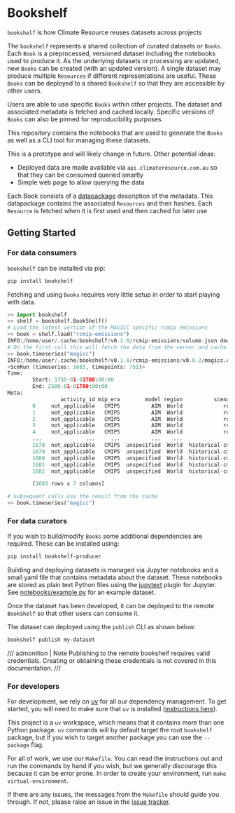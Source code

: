 <!--- --8<-- [start:description] -->
# Bookshelf

`bookshelf` is how Climate Resource reuses datasets across projects

The `bookshelf` represents a shared collection of curated datasets or `Books`. Each
`Book` is a preprocessed, versioned dataset including the notebooks used to produce it.
As the underlying datasets or processing are updated, new `Books` can be created (with
an updated version). A single dataset may produce multiple `Resources` if different
representations are useful. These `Books` can be deployed to a shared `Bookshelf`
so that they are accessible by other users.

Users are able to use specific `Books` within other projects. The dataset and associated
metadata is fetched and cached locally. Specific versions of `Books` can also be pinned for
reproducibility purposes.

This repository contains the notebooks that are used to generate the `Books`
as well as a CLI tool for managing these datasets.

This is a prototype and will likely change in future. Other potential ideas:

- Deployed data are made available via `api.climateresource.com.au` so that
  they can be consumed queried smartly
- Simple web page to allow querying the data

Each Book consists of a [datapackage](https://specs.frictionlessdata.io/data-package/)
description of the metadata. This datapackage contains the associated `Resources` and
their hashes. Each `Resource` is fetched when it is first used and then cached for later use


<!--- --8<-- [end:description] -->

## Getting Started

<!--- --8<-- [start:getting-started] -->

### For data consumers

`bookshelf` can be installed via pip:

```bash
pip install bookshelf
```

Fetching and using `Books` requires very little setup in order to start playing with
data.

```python
>> import bookshelf
>> shelf = bookshelf.BookShelf()
# Load the latest version of the MAGICC specific rcmip emissions
>> book = shelf.load("rcmip-emissions")
INFO:/home/user/.cache/bookshelf/v0.1.0/rcmip-emissions/volume.json downloaded from https://cr-prod-datasets-bookshelf.s3.us-west-2.amazonaws.com/v0.1.0/rcmip-emissions/volume.json
# On the first call this will fetch the data from the server and cache locally
>> book.timeseries("magicc")
INFO:/home/user/.cache/bookshelf/v0.1.0/rcmip-emissions/v0.0.2/magicc.csv downloaded from https://cr-prod-datasets-bookshelf.s3.us-west-2.amazonaws.com/v0.1.0/rcmip-emissions/v0.0.2/magicc.csv
<ScmRun (timeseries: 1683, timepoints: 751)>
Time:
        Start: 1750-01-01T00:00:00
        End: 2500-01-01T00:00:00
Meta:
                 activity_id mip_era        model region          scenario       unit                    variable
        0     not_applicable   CMIP5          AIM  World             rcp60   Mt BC/yr                Emissions|BC
        1     not_applicable   CMIP5          AIM  World             rcp60  Mt CH4/yr               Emissions|CH4
        2     not_applicable   CMIP5          AIM  World             rcp60   Mt CO/yr                Emissions|CO
        3     not_applicable   CMIP5          AIM  World             rcp60  Mt CO2/yr               Emissions|CO2
        4     not_applicable   CMIP5          AIM  World             rcp60  Mt CO2/yr  Emissions|CO2|MAGICC AFOLU
        ...              ...     ...          ...    ...               ...        ...                         ...
        1678  not_applicable   CMIP5  unspecified  World  historical-cmip5  Mt NH3/yr               Emissions|NH3
        1679  not_applicable   CMIP5  unspecified  World  historical-cmip5  Mt NOx/yr               Emissions|NOx
        1680  not_applicable   CMIP5  unspecified  World  historical-cmip5   Mt OC/yr                Emissions|OC
        1681  not_applicable   CMIP5  unspecified  World  historical-cmip5  Mt SO2/yr            Emissions|Sulfur
        1682  not_applicable   CMIP5  unspecified  World  historical-cmip5  Mt VOC/yr               Emissions|VOC

        [1683 rows x 7 columns]

# Subsequent calls use the result from the cache
>> book.timeseries("magicc")
```

### For data curators

If you wish to build/modify `Books` some additional dependencies are required. These can
be installed using:

```bash
pip install bookshelf-producer
```

Building and deploying datasets is managed via Jupyter notebooks and a small yaml file that
contains metadata about the dataset. These notebooks are stored as plain text Python files
using the [jupytext](https://jupytext.readthedocs.io/en/latest/) plugin for Jupyter.
See [notebooks/example.py](https://gitlab.com/climate-resource/bookshelf/-/blob/master/notebooks/example.py)
for an example dataset.

Once the dataset has been developed, it can be deployed to the remote `BookShelf` so that
other users can consume it.

The dataset can deployed using the `publish` CLI as shown below:

```bash
bookshelf publish my-dataset
```

/// admonition | Note
Publishing to the remote bookshelf requires valid credentials.
Creating or obtaining these credentials is not covered in this documentation.
///

### For developers

<!--- --8<-- [start:getting-started-dev] -->

For development, we rely on [uv](https://docs.astral.sh/uv) for all our
dependency management. To get started, you will need to make sure that `uv`
is installed
([instructions here](https://docs.astral.sh/uv/getting-started/installation/)).

This project is a `uv` workspace,
which means that it contains more than one Python package.
`uv` commands will by default target the root `bookshelf` package,
but if you wish to target another package you can use the `--package` flag.

For all of work, we use our `Makefile`.
You can read the instructions out and run the commands by hand if you wish,
but we generally discourage this because it can be error prone.
In order to create your environment, run `make virtual-environment`.

If there are any issues, the messages from the `Makefile` should guide you
through. If not, please raise an issue in the [issue tracker][issue_tracker].

[issue_tracker]: https://gitlab.com/climate-resource/bookshelf/bookshelf/issues

<!--- --8<-- [end:getting-started-dev] -->
<!--- --8<-- [end:getting-started] -->
